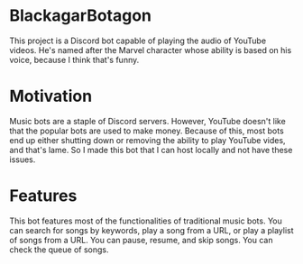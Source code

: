 # BlackagarBotagon
This project is a Discord bot capable of playing the audio of YouTube videos. He's named after the Marvel character whose ability is based on his voice, because I think that's funny.

# Motivation
Music bots are a staple of Discord servers. However, YouTube doesn't like that the popular bots are used to make money. Because of this, most bots end up either shutting down or removing the ability to play YouTube vides, and that's lame. So I made this bot that I can host locally and not have these issues.

# Features
This bot features most of the functionalities of traditional music bots. You can search for songs by keywords, play a song from a URL, or play a playlist of songs from a URL. You can pause, resume, and skip songs. You can check the queue of songs.
